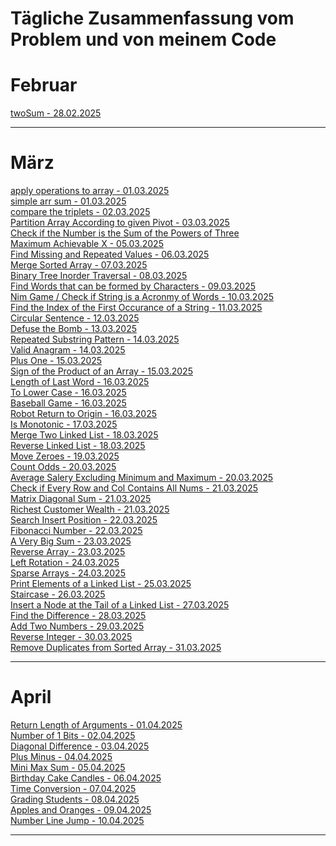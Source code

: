 # Tägliche Zusammenfassung vom Problem und von meinem Code

# Februar

[twoSum - 28.02.2025](feb/28.02.2025/README.md)<hr/>

# März

[apply operations to array - 01.03.2025](mar/01.03.2025/README.md) <br/>
[simple arr sum - 01.03.2025](mar/01.03.2025/README.md) <br/>
[compare the triplets - 02.03.2025](mar/02.03.2025/README.md)<br/>
[Partition Array According to given Pivot - 03.03.2025](mar/03.03.2025/README.md)<br/>
[Check if the Number is the Sum of the Powers of Three](mar/04.03.2025/README.md)<br/>
[Maximum Achievable X - 05.03.2025](mar/05.03.2025/README.md)<br/>
[Find Missing and Repeated Values - 06.03.2025](mar/06.03.2025/README.md)<br/>
[Merge Sorted Array - 07.03.2025](mar/07.03.2025/README.md)<br/>
[Binary Tree Inorder Traversal - 08.03.2025](mar/08.03.2025/README.md)<br/>
[Find Words that can be formed by Characters - 09.03.2025](mar/09.03.2025/README.md)<br/>
[Nim Game / Check if String is a Acronmy of Words - 10.03.2025](mar/10.03.2025/README.md)<br/>
[Find the Index of the First Occurance of a String - 11.03.2025](mar/11.03.2025/README.md)<br/>
[Circular Sentence - 12.03.2025](mar/12.03.2025/README.md)<br/>
[Defuse the Bomb - 13.03.2025](mar/13.03.2025/README.md)<br/>
[Repeated Substring Pattern - 14.03.2025](mar/14.03.2025/README.md)<br/>
[Valid Anagram - 14.03.2025](mar/14.03.2025/README.md)<br/>
[Plus One - 15.03.2025](mar/15.03.2025/README.md)<br/>
[Sign of the Product of an Array - 15.03.2025](mar/15.03.2025/README.md)<br/>
[Length of Last Word - 16.03.2025](mar/16.03.2025/README.md)<br/>
[To Lower Case - 16.03.2025](mar/16.03.2025/README.md)<br/>
[Baseball Game - 16.03.2025](mar/16.03.2025/README.md)<br/>
[Robot Return to Origin - 16.03.2025](mar/16.03.2025/README.md)<br/>
[Is Monotonic - 17.03.2025](mar/17.03.2025/README.md)<br/>
[Merge Two Linked List - 18.03.2025](mar/18.03.2025/README.md)<br/>
[Reverse Linked List - 18.03.2025](mar/18.03.2025/README.md)<br/>
[Move Zeroes - 19.03.2025](mar/19.03.2025/README.md)<br/>
[Count Odds - 20.03.2025](mar/20.03.2025/README.md)<br/>
[Average Salery Excluding Minimum and Maximum - 20.03.2025](mar/20.03.2025/README.md)<br/>
[Check if Every Row and Col Contains All Nums - 21.03.2025](mar/21.03.2025/README.md)<br/>
[Matrix Diagonal Sum - 21.03.2025](mar/21.03.2025/README.md)<br/>
[Richest Customer Wealth - 21.03.2025](mar/21.03.2025/README.md)<br/>
[Search Insert Position - 22.03.2025](mar/22.02.2025/README.md)<br/>
[Fibonacci Number - 22.03.2025](mar/22.03.2025/README.md)<br/>
[A Very Big Sum - 23.03.2025](mar/23.03.2025/README.md)<br/>
[Reverse Array - 23.03.2025](mar/23.03.2025/README.md)<br/>
[Left Rotation - 24.03.2025](mar/24.03.2025/README.md)<br/>
[Sparse Arrays - 24.03.2025](mar/24.03.2025/README.md)<br/>
[Print Elements of a Linked List - 25.03.2025](mar/25.03.2025/README.md)<br/>
[Staircase - 26.03.2025](mar/26.03.2025/README.md)<br/>
[Insert a Node at the Tail of a Linked List - 27.03.2025](mar/27.03.2025/README.md)<br/>
[Find the Difference - 28.03.2025](mar/28.03.2025/README.md)<br/>
[Add Two Numbers - 29.03.2025](mar/29.03.2025/README.md)<br/>
[Reverse Integer - 30.03.2025](mar/30.03.2025/README.md)<br/>
[Remove Duplicates from Sorted Array - 31.03.2025](mar/31.03.2025/README.md)<hr/>

# April
[Return Length of Arguments - 01.04.2025](april/01.04.2025/README.md)<br/>
[Number of 1 Bits - 02.04.2025](april/02.04.2025/README.md)<br/>
[Diagonal Difference - 03.04.2025](april/03.04.2025/README.md)<br/>
[Plus Minus - 04.04.2025](april/04.04.2025/README.md)<br/>
[Mini Max Sum - 05.04.2025](april/05.04.2025/README.md)<br/>
[Birthday Cake Candles - 06.04.2025](april/06.04.2025/README.md)<br/>
[Time Conversion - 07.04.2025](april/07.04.2025/README.md)<br/>
[Grading Students - 08.04.2025](april/08.04.2025/README.md)<br/>
[Apples and Oranges - 09.04.2025](april/09.04.2025/README.md)<br/>
[Number Line Jump - 10.04.2025](april/10.04.2025/README.md)<br/>

<hr/>

